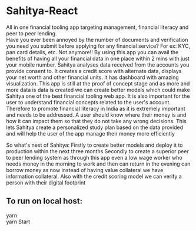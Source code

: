 # Sahitya-React
 All in one financial tooling app targeting management, financial literacy and peer to peer lending. <br>
Have you ever been annoyed by the number of documents and verification you need you submit before applying for any financial service? For ex: KYC, pan card details, etc. Not anymore!! By using this app you can avail the benefits of having all your financial data in one place within 2 mins with just your mobile number. 
Sahitya analyses data received from the accounts you provide consent to. It creates a credit score with alternate data, displays your net worth and other financial units. It has dashboard with amazing visualization. This app is still at the proof of concept stage and as more and more data is data is created we can create better models which could make Sahitya one of the best financial tooling web app. 
It is also important for the user to understand financial concepts related to the user's account. Therefore to promote financial literacy in India as it is extremely important and needs to be  addressed. A user should know where their money is and how it can impact them so that they do not take any wrong decisions. This lets Sahitya create a personalized study plan based on the data provided and will help the user of the app manage their money more efficiently

So what's next of Sahitya:
Firstly to create better models and deploy it to production within the next three months 
Secondly to create a superior peer to peer lending system as through this app even a low wage worker who needs money in the morning to work and then can return in the evening can borrow money as now instead of having value collateral we have information collateral. Also with the credit scoring model we can verify a person with their digital footprint


## To run on local host:
yarn <br>
yarn Start
